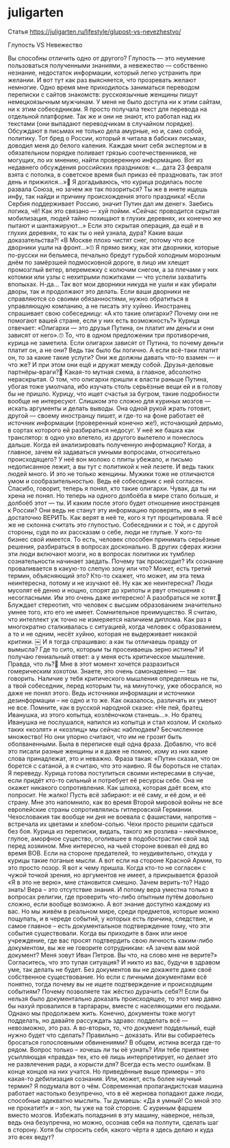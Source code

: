 # juligarten
Статья
https://juligarten.ru/lifestyle/glupost-vs-nevezhestvo/

Глупость VS Невежество

Вы способны отличить одно от другого? Глупость — это неумение пользоваться полученными знаниями, а невежество — собственно незнание, недостаток информации, который легко устранить при желании.
И вот тут как раз выясняется, что прозревать желают немногие.
Одно время мне приходилось заниматься переводом переписки с сайтов знакомств: русскоязычные женщины пишут немецкоязычным мужчинам. У меня не было доступа ни к этим сайтам, ни к этим собеседникам. Я просто получала текст для перевода на отдельной платформе. Так же и они не знают, кто работал над их текстами (они выпадают переводчикам в случайном порядке).
Обсуждают в письмах не только дела амурные, но и, само собой, политику.
Тот бред о России, который я читала в бабских письмах, доводил меня до белого каления. Каждая мнит себя экспертом и в обязательном порядке поливает грязью соотечественников, не могущих, по их мнению, найти проверенную информацию.
Вот из недавнего обсуждения российских праздников:
«… дата 23 февраля взята с потолка, в советское время был приказ её праздновать, так этот день и прижился…»🤦
Я догадываюсь, что курица родилась после развала Союза, но зачем же так позориться? Ты же в инете ищешь инфу, так найди и причину происхождения этого праздника!
«Если Сербия поддерживает Россию, значит Путин дал им денег».
Заебись логика, чё! Как это связано — хуй пойми.
«Сейчас проводится скрытая мобилизация, людей тайно похищают в глухих деревнях, их конечно же пытают и шантажируют…»
Если это скрытая операция, да ещё и в глухих деревнях, то как ты о ней узнала, дура? Какие ваши доказательства?!
«В Москве плохо чистят снег, потому что все дворники ушли на фронт…»🙄
Я прямо вижу, как эти дворники, которые по-русски ни бельмеса, печально бредут гурьбой холодным морозным днём по замёрзшей подмосковной дороге, в лицо им хлещет промозглый ветер, вперемежку с колючим снегом, а за плечами у них котомки или узлы с нехитрыми пожитками — что успели захватить впопыхах.
Н-да… Так вот мои дворники никуда не ушли и как убирали дворы, так и продолжают это делать. Если ваши дворники не справляются со своими обязанностями, нужно обратиться в управляющую компанию, а не писать эту хуйню.
Иностранец спрашивает свою собеседницу: «А кто такие олигархи? Почему они не помогают вашей стране, если у них есть возможность?»
Курица отвечает: «Олигархи — это друзья Путина, он платит им деньги и они зависят от него».🙄
То, что в одном предложении три противоречия, курица не заметила.
Если олигархи зависят от Путина, то почему деньги платит он, а не они? Ведь так было бы логично. А если всё-таки платит он, то за какие такие услуги? Они же должны давать что-то взамен — и что же?
И при этом они ещё и дружат между собой. Друзья-деловые партнёры-враги?🧐 
Какая-то мутная схема, а главное, абсолютно нераскрытая. О том, что олигархи пришли к власти раньше Путина, убогая тоже умолчала, ибо изучать столь серьёзные вещи ей и в голову бы не пришло.
Курицу, что ищет счастья за бугром, такие подробности вообще не интересуют. Слишком это сложно для куриных мозгов — искать аргументы и делать выводы.
Она одной рукой жрать готовит, другой — своему иностранцу пишет, и где-то на фоне работает её источник информации (проверенный конечно же!), источающий дерьмо, в сортах которого ей разбираться недосуг.
У неё же башка как транслятор: в одно ухо влетело, из другого вылетело и понеслось дальше.
Когда ей анализировать полученную информацию? Когда, а главное, зачем ей задаваться умными вопросами, относительно происходящего?
У неё вон молоко с плиты убежало, и письмо недописанное лежит, а вы тут с политикой к ней лезете.
И ведь таких людей много. И это не только женщины. Мужики тоже не отличаются умом и сообразительностью. Ведь её собеседник с ней согласен. Спасибо, говорит, теперь я понял, кто такие олигархи.
Чувак, да ты ни хрена не понял. Но теперь на одного долбоёба в мире стало больше, и долбоёб этот — ты.
И каким после этого будет отношение иностранцев к России? Они ведь не станут эту информацию проверять, им в неё достаточно ВЕРИТЬ. Как верят в неё те, кого я тут процитировала.
Я всё же не склонна считать это глупостью. Собеседники и с той, и с другой стороны, судя по их рассказам о себе, люди не глупые. У кого-то бизнес свой имеется. То есть, человек способен принимать серьёзные решения, разбираться в вопросах досконально.
В других сферах жизни эти люди включают мозги, но в вопросах политики их тумблер сознательности начинает заедать.
Почему так происходит? Их сознание проваливается в какую-то слепую зону или что? Может, есть третий термин, объясняющий это?
Кто-то скажет, что может, им эта тема неинтересна, потому и не изучают её. Ну как же неинтересна? Люди мусолят её денно и нощно, спорят до хрипоты и рвут отношения с несогласными. Им это очень даже интересно! А разобраться не хотят.🤨 
Блуждает стереотип, что человек с высшим образованием значительно умнее того, кто его не имеет. Сомнительное преимущество. Я считаю, что интеллект уж точно не измеряется наличием диплома.
Как раз я многократно сталкивалась с ситуацией, когда человек с образованием, а то и не одним, несёт хуйню, которая не выдерживает никакой критики.
￼
И я тогда спрашиваю: а как ты отличаешь правду от вымысла? Где то сито, которым ты просеиваешь зерно истины? И получаю гениальный ответ: а у меня есть критическое мышление.
Правда, что ль?🤣
Мне в этот момент хочется разразиться гомерическим хохотом. Знаете, это очень самонадеянно — так говорить. Наличие у тебя критического мышления определяешь не ты, а твой собеседник, перед которым ты, на минуточку, уже обосрался, но даже не понял этого.
Ведь источники информации и источники дезинформации – не одно и то же. Как оказалось, различать их умеют не все. Помните, как в русской народной сказке: «Не пей, братец Иванушка, из этого копытца, козлёночком станешь…». Но братец Иванушка не послушался, напился из копытца и cтал козлом.
И сколько таких «козлят» и «козлищ» мы сейчас наблюдаем? Бесчисленное множество! Но они упорно считают, что им не грозит быть оболваненными.
Была в переписке ещё одна фраза. Добавлю, что всё это писали разные женщины и я даже не помню, кому из них какие слова принадлежат, это и неважно.
Фраза такая: «Путин сказал, что он борется с сатаной, а я считаю, что это наивно. Я бы бороться не стала».
Я переведу. Курица готова поступиться своими интересами в случае, если придёт кто-то сильный и потребует её ресурсы себе. Она не окажет никакого сопротивления. Как шлюха, которая даёт всем, кто попросит. Не жалко! Пусть всё забирают: и её саму, и её дом, и её страну.
Мне это напомнило, как во время Второй мировой войны не все европейские страны сопротивлялись гитлеровской Германии. Чехословакия так вообще ни дня не воевала с фашистами, напротив – встречала их цветами и хлебом-солью. Чехи просто решили сдаться без боя.
Курица из переписки, видать, такого же розлива – никчёмное, глупое, аморфное существо, оголившее в подобострастии свой зад перед хозяином.
Мне интересно, на чьей стороне воевал её дед во время ВОВ. Если на стороне предателей, то неудивительно, откуда у курицы такие поганые мысли. А вот если на стороне Красной Армии, то это просто позор.
Я вот к чему пришла. Когда кто-то не согласен с чужой точкой зрения, но аргументов не имеет, а прикрывается фразой «Я в это не верю», мне становится смешно. Зачем верить-то? Надо знать! Вера – это отсутствие знания.
И потому вера уместна только в вопросах религии, где проверить что-либо опытным путём довольно сложно, если вообще возможно. А вот знание доступно каждому из вас.
Но мы живём в реальном мире, среди предметов, которые можно пощупать, и в череде событий, у которых есть причина, следствие, и самое главное – есть документальное подтверждение тому, что эти события существовали.
Когда вы приходите в банк или иное учреждение, где вас просят подтвердить свою личность каким-либо документом, вы же не говорите сотрудникам: «А зачем вам мой документ? Меня зовут Иван Петров. Вы что, на слово мне не верите?»
Согласитесь, что это тупая ситуация? И никто из вас, будучи в здравом уме, так делать не будет. Без документов вы не докажете даже своё собственное существование.
Но если с личными документами всё понятно, тогда почему вы не ищете подтверждение и происходящим событиям? Почему позволяете так жёстко дурачить себя?!
Если бы нельзя было документально доказать происходящее, то этот мир давно бы нахуй провалился в тартарары, вместе с населяющими его людьми. Однако мы продолжаем жить.
Конечно, документы тоже могут подделать, но давайте рассуждать здраво: подделать всё — невозможно, это раз. А во-вторых, то, что документ поддельный, ещё нужно будет что сделать? Правильно – доказать. Или вы собираетесь бросаться голословными обвинениями?
В общем, истина всегда где-то рядом. Вопрос только – хочешь ли ты её узнать? Или тебе приятнее усыпляющая «правда» тех, кто её лишь интерпретирует, но делает это не развлечения ради, а корысти для?
Всегда есть место ошибкам. В конце концов на них учатся. Но приведённые выше примеры – это какая-то дебилизация сознания. Или, может, есть более научный термин?
Я подумала вот о чём. Современная пропагандистская машина работает настолько безупречно, что в её жернова попадают даже люди, способные адекватно мыслить. Ты думаешь: «Да я умный! Со мной это не прокатит!» и – хоп, ты уже на той стороне. С куриным фаршем вместо мозгов.
Избежать попадания в эту машину, наверное, нельзя, ведь она безупречна, но можно, осознав себя на полпути, сделать шаг в сторону. Хотя бы спросить себя, какого чёрта я здесь делаю и куда это всех ведут?
